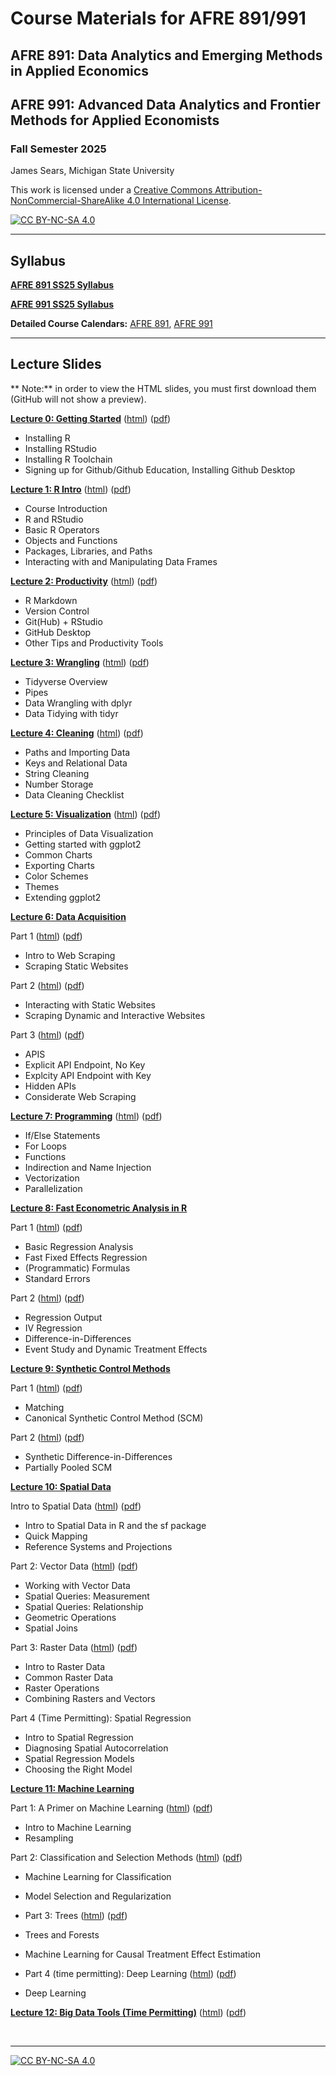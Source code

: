 # Course Materials for AFRE 891/991
## AFRE 891: Data Analytics and Emerging Methods in Applied Economics
## AFRE 991: Advanced Data Analytics and Frontier Methods for Applied Economists
### Fall Semester 2025

 James Sears, Michigan State University

This work is licensed under a
[Creative Commons Attribution-NonCommercial-ShareAlike 4.0 International License][cc-by-nc-sa].

[![CC BY-NC-SA 4.0][cc-by-nc-sa-image]][cc-by-nc-sa]

[cc-by-nc-sa]: http://creativecommons.org/licenses/by-nc-sa/4.0/
[cc-by-nc-sa-image]: https://licensebuttons.net/l/by-nc-sa/4.0/88x31.png
[cc-by-nc-sa-shield]: https://img.shields.io/badge/License-CC%20BY--NC--SA%204.0-lightgrey.svg

***
## Syllabus

[**AFRE 891 SS25 Syllabus**](https://github.com/afre-msu/AFRE-891-991-FS25/blob/aeca7b22b06c74eda3df3b4b65b352fa48c1267b/Course%20Logistics/AFRE%20891/Syllabus%20-%20AFRE%20891%20FS25.pdf)

[**AFRE 991 SS25 Syllabus**](https://github.com/afre-msu/AFRE-891-991-FS25/blob/aeca7b22b06c74eda3df3b4b65b352fa48c1267b/Course%20Logistics/AFRE%20991/Syllabus%20-%20AFRE%20991%20FS25.pdf)

**Detailed Course Calendars:** [AFRE 891](https://github.com/afre-msu/AFRE-891-991-FS25/blob/aeca7b22b06c74eda3df3b4b65b352fa48c1267b/Course%20Logistics/AFRE%20891/Course%20Calendar%20-%20AFRE%20891%20FS25.pdf), [AFRE 991](https://github.com/afre-msu/AFRE-891-991-FS25/blob/aeca7b22b06c74eda3df3b4b65b352fa48c1267b/Course%20Logistics/AFRE%20991/Course%20Calendar%20-%20AFRE%20991%20FS25.pdf)


***

 ## Lecture Slides

** Note:** in order to view the HTML slides, you must first download them (GitHub will not show a preview).

 [**Lecture 0: Getting Started**](https://github.com/afre-msu/AFRE-891-991-FS25/tree/aeca7b22b06c74eda3df3b4b65b352fa48c1267b/Lecture%20Slides/00-Getting-Started)
 ([html](https://github.com/afre-msu/AFRE-891-991-FS25/blob/aeca7b22b06c74eda3df3b4b65b352fa48c1267b/Lecture%20Slides/00-Getting-Started/00-Getting-Started.html)) ([pdf](https://github.com/afre-msu/AFRE-891-991-FS25/blob/aeca7b22b06c74eda3df3b4b65b352fa48c1267b/Lecture%20Slides/00-Getting-Started/00-Getting-Started.pdf))

 * Installing R
 * Installing RStudio
 * Installing R Toolchain
 * Signing up for Github/Github Education, Installing Github Desktop



 [**Lecture 1: R Intro**]()
 ([html]()) ([pdf]())

 * Course Introduction
 * R and RStudio
 * Basic R Operators
 * Objects and Functions
 * Packages, Libraries, and Paths
 * Interacting with and Manipulating Data Frames


 [**Lecture 2: Productivity**]()
 ([html]()) ([pdf]())
 
 * R Markdown
 * Version Control
 * Git(Hub) + RStudio
 * GitHub Desktop
 * Other Tips and Productivity Tools

 [**Lecture 3: Wrangling**]()
 ([html]()) ([pdf]())
 
 * Tidyverse Overview
 * Pipes
 * Data Wrangling with dplyr
 * Data Tidying with tidyr

 [**Lecture 4: Cleaning**]()
 ([html]()) ([pdf]())
 
 * Paths and Importing Data
 * Keys and Relational Data
 * String Cleaning
 * Number Storage
 * Data Cleaning Checklist

 [**Lecture 5: Visualization**]()
 ([html]()) ([pdf]())
 
 * Principles of Data Visualization
 * Getting started with ggplot2
 * Common Charts
 * Exporting Charts
 * Color Schemes
 * Themes
 * Extending ggplot2

 [**Lecture 6: Data Acquisition**]()
 


 Part 1  ([html]()) ([pdf]())
 * Intro to Web Scraping
 * Scraping Static Websites

Part 2  ([html]()) ([pdf]())
 * Interacting with Static Websites
 * Scraping Dynamic and Interactive Websites

Part 3 ([html]()) ([pdf]())
 * APIS
 * Explicit API Endpoint, No Key
 * Explcity API Endpoint with Key
 * Hidden APIs
 * Considerate Web Scraping
 
[**Lecture 7: Programming**]()
 ([html]()) ([pdf]())
 
 * If/Else Statements
 * For Loops
 * Functions
 * Indirection and Name Injection
 * Vectorization
 * Parallelization


 [**Lecture 8: Fast Econometric Analysis in R**]()


 Part 1  ([html]()) ([pdf]())
 * Basic Regression Analysis
 * Fast Fixed Effects Regression
 * (Programmatic) Formulas
 * Standard Errors

 Part 2 ([html]()) ([pdf]())
 * Regression Output
 * IV Regression
 * Difference-in-Differences
 * Event Study and Dynamic Treatment Effects


 [**Lecture 9: Synthetic Control Methods**]()
 
 
 Part 1 ([html]()) ([pdf]())
 * Matching
 * Canonical Synthetic Control Method (SCM)

 Part 2  ([html]()) ([pdf]())
 * Synthetic Difference-in-Differences
 * Partially Pooled SCM


 [**Lecture 10: Spatial Data**]()
 
  Intro to Spatial Data ([html]()) ([pdf]())
 * Intro to Spatial Data in R and the sf package
 * Quick Mapping
 * Reference Systems and Projections

 Part 2: Vector Data ([html]()) ([pdf]())
 * Working with Vector Data
  * Spatial Queries: Measurement
  * Spatial Queries: Relationship
  * Geometric Operations
  * Spatial Joins

Part 3: Raster  Data ([html]()) ([pdf]())
 * Intro to Raster Data
 * Common Raster Data
 * Raster Operations
 * Combining Rasters and Vectors

Part 4 (Time Permitting): Spatial Regression 
 * Intro to Spatial Regression
 * Diagnosing Spatial Autocorrelation
 * Spatial Regression Models
 * Choosing the Right Model

 [**Lecture 11: Machine Learning**]()

 Part 1: A Primer on Machine Learning ([html]()) ([pdf]())
 * Intro to Machine Learning
 * Resampling

  Part 2: Classification and Selection Methods ([html]()) ([pdf]())
 * Machine Learning for Classification
 * Model Selection and Regularization

 * Part 3: Trees ([html]()) ([pdf]())
 * Trees and Forests
 * Machine Learning for Causal Treatment Effect Estimation

 * Part 4 (time permitting): Deep Learning  ([html]()) ([pdf]())
 * Deep Learning 


 [**Lecture 12: Big Data Tools (Time Permitting)**]()
 ([html]()) ([pdf]())
 
<br>

***

[![CC BY-NC-SA 4.0][cc-by-nc-sa-shield]][cc-by-nc-sa]
